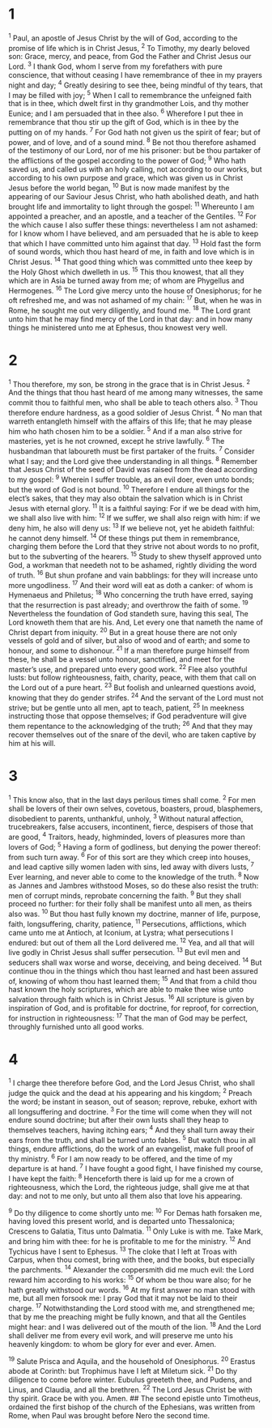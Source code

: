# 1 
<sup>1</sup> Paul, an apostle of Jesus Christ by the will of God, according to the promise of life which is in Christ Jesus, <sup>2</sup> To Timothy, my dearly beloved son: Grace, mercy, and peace, from God the Father and Christ Jesus our Lord. <sup>3</sup> I thank God, whom I serve from my forefathers with pure conscience, that without ceasing I have remembrance of thee in my prayers night and day; <sup>4</sup> Greatly desiring to see thee, being mindful of thy tears, that I may be filled with joy; <sup>5</sup> When I call to remembrance the unfeigned faith that is in thee, which dwelt first in thy grandmother Lois, and thy mother Eunice; and I am persuaded that in thee also. <sup>6</sup> Wherefore I put thee in remembrance that thou stir up the gift of God, which is in thee by the putting on of my hands. <sup>7</sup> For God hath not given us the spirit of fear; but of power, and of love, and of a sound mind. <sup>8</sup> Be not thou therefore ashamed of the testimony of our Lord, nor of me his prisoner: but be thou partaker of the afflictions of the gospel according to the power of God; <sup>9</sup> Who hath saved us, and called us with an holy calling, not according to our works, but according to his own purpose and grace, which was given us in Christ Jesus before the world began, <sup>10</sup> But is now made manifest by the appearing of our Saviour Jesus Christ, who hath abolished death, and hath brought life and immortality to light through the gospel: <sup>11</sup> Whereunto I am appointed a preacher, and an apostle, and a teacher of the Gentiles. <sup>12</sup> For the which cause I also suffer these things: nevertheless I am not ashamed: for I know whom I have believed, and am persuaded that he is able to keep that which I have committed unto him against that day. <sup>13</sup> Hold fast the form of sound words, which thou hast heard of me, in faith and love which is in Christ Jesus. <sup>14</sup> That good thing which was committed unto thee keep by the Holy Ghost which dwelleth in us. <sup>15</sup> This thou knowest, that all they which are in Asia be turned away from me; of whom are Phygellus and Hermogenes. <sup>16</sup> The Lord give mercy unto the house of Onesiphorus; for he oft refreshed me, and was not ashamed of my chain: <sup>17</sup> But, when he was in Rome, he sought me out very diligently, and found me. <sup>18</sup> The Lord grant unto him that he may find mercy of the Lord in that day: and in how many things he ministered unto me at Ephesus, thou knowest very well. 

# 2 
<sup>1</sup> Thou therefore, my son, be strong in the grace that is in Christ Jesus. <sup>2</sup> And the things that thou hast heard of me among many witnesses, the same commit thou to faithful men, who shall be able to teach others also. <sup>3</sup> Thou therefore endure hardness, as a good soldier of Jesus Christ. <sup>4</sup> No man that warreth entangleth himself with the affairs of this life; that he may please him who hath chosen him to be a soldier. <sup>5</sup> And if a man also strive for masteries, yet is he not crowned, except he strive lawfully. <sup>6</sup> The husbandman that laboureth must be first partaker of the fruits. <sup>7</sup> Consider what I say; and the Lord give thee understanding in all things. <sup>8</sup> Remember that Jesus Christ of the seed of David was raised from the dead according to my gospel: <sup>9</sup> Wherein I suffer trouble, as an evil doer, even unto bonds; but the word of God is not bound. <sup>10</sup> Therefore I endure all things for the elect’s sakes, that they may also obtain the salvation which is in Christ Jesus with eternal glory. <sup>11</sup> It is a faithful saying: For if we be dead with him, we shall also live with him: <sup>12</sup> If we suffer, we shall also reign with him: if we deny him, he also will deny us: <sup>13</sup> If we believe not, yet he abideth faithful: he cannot deny himself. <sup>14</sup> Of these things put them in remembrance, charging them before the Lord that they strive not about words to no profit, but to the subverting of the hearers. <sup>15</sup> Study to shew thyself approved unto God, a workman that needeth not to be ashamed, rightly dividing the word of truth. <sup>16</sup> But shun profane and vain babblings: for they will increase unto more ungodliness. <sup>17</sup> And their word will eat as doth a canker: of whom is Hymenaeus and Philetus; <sup>18</sup> Who concerning the truth have erred, saying that the resurrection is past already; and overthrow the faith of some. <sup>19</sup> Nevertheless the foundation of God standeth sure, having this seal, The Lord knoweth them that are his. And, Let every one that nameth the name of Christ depart from iniquity. <sup>20</sup> But in a great house there are not only vessels of gold and of silver, but also of wood and of earth; and some to honour, and some to dishonour. <sup>21</sup> If a man therefore purge himself from these, he shall be a vessel unto honour, sanctified, and meet for the master’s use, and prepared unto every good work. <sup>22</sup> Flee also youthful lusts: but follow righteousness, faith, charity, peace, with them that call on the Lord out of a pure heart. <sup>23</sup> But foolish and unlearned questions avoid, knowing that they do gender strifes. <sup>24</sup> And the servant of the Lord must not strive; but be gentle unto all men, apt to teach, patient, <sup>25</sup> In meekness instructing those that oppose themselves; if God peradventure will give them repentance to the acknowledging of the truth; <sup>26</sup> And that they may recover themselves out of the snare of the devil, who are taken captive by him at his will. 

# 3 
<sup>1</sup> This know also, that in the last days perilous times shall come. <sup>2</sup> For men shall be lovers of their own selves, covetous, boasters, proud, blasphemers, disobedient to parents, unthankful, unholy, <sup>3</sup> Without natural affection, trucebreakers, false accusers, incontinent, fierce, despisers of those that are good, <sup>4</sup> Traitors, heady, highminded, lovers of pleasures more than lovers of God; <sup>5</sup> Having a form of godliness, but denying the power thereof: from such turn away. <sup>6</sup> For of this sort are they which creep into houses, and lead captive silly women laden with sins, led away with divers lusts, <sup>7</sup> Ever learning, and never able to come to the knowledge of the truth. <sup>8</sup> Now as Jannes and Jambres withstood Moses, so do these also resist the truth: men of corrupt minds, reprobate concerning the faith. <sup>9</sup> But they shall proceed no further: for their folly shall be manifest unto all men, as theirs also was. <sup>10</sup> But thou hast fully known my doctrine, manner of life, purpose, faith, longsuffering, charity, patience, <sup>11</sup> Persecutions, afflictions, which came unto me at Antioch, at Iconium, at Lystra; what persecutions I endured: but out of them all the Lord delivered me. <sup>12</sup> Yea, and all that will live godly in Christ Jesus shall suffer persecution. <sup>13</sup> But evil men and seducers shall wax worse and worse, deceiving, and being deceived. <sup>14</sup> But continue thou in the things which thou hast learned and hast been assured of, knowing of whom thou hast learned them; <sup>15</sup> And that from a child thou hast known the holy scriptures, which are able to make thee wise unto salvation through faith which is in Christ Jesus. <sup>16</sup> All scripture is given by inspiration of God, and is profitable for doctrine, for reproof, for correction, for instruction in righteousness: <sup>17</sup> That the man of God may be perfect, throughly furnished unto all good works. 

# 4 
<sup>1</sup> I charge thee therefore before God, and the Lord Jesus Christ, who shall judge the quick and the dead at his appearing and his kingdom; <sup>2</sup> Preach the word; be instant in season, out of season; reprove, rebuke, exhort with all longsuffering and doctrine. <sup>3</sup> For the time will come when they will not endure sound doctrine; but after their own lusts shall they heap to themselves teachers, having itching ears; <sup>4</sup> And they shall turn away their ears from the truth, and shall be turned unto fables. <sup>5</sup> But watch thou in all things, endure afflictions, do the work of an evangelist, make full proof of thy ministry. <sup>6</sup> For I am now ready to be offered, and the time of my departure is at hand. <sup>7</sup> I have fought a good fight, I have finished my course, I have kept the faith: <sup>8</sup> Henceforth there is laid up for me a crown of righteousness, which the Lord, the righteous judge, shall give me at that day: and not to me only, but unto all them also that love his appearing. 

<sup>9</sup> Do thy diligence to come shortly unto me: <sup>10</sup> For Demas hath forsaken me, having loved this present world, and is departed unto Thessalonica; Crescens to Galatia, Titus unto Dalmatia. <sup>11</sup> Only Luke is with me. Take Mark, and bring him with thee: for he is profitable to me for the ministry. <sup>12</sup> And Tychicus have I sent to Ephesus. <sup>13</sup> The cloke that I left at Troas with Carpus, when thou comest, bring with thee, and the books, but especially the parchments. <sup>14</sup> Alexander the coppersmith did me much evil: the Lord reward him according to his works: <sup>15</sup> Of whom be thou ware also; for he hath greatly withstood our words. <sup>16</sup> At my first answer no man stood with me, but all men forsook me: I pray God that it may not be laid to their charge. <sup>17</sup> Notwithstanding the Lord stood with me, and strengthened me; that by me the preaching might be fully known, and that all the Gentiles might hear: and I was delivered out of the mouth of the lion. <sup>18</sup> And the Lord shall deliver me from every evil work, and will preserve me unto his heavenly kingdom: to whom be glory for ever and ever. Amen. 

<sup>19</sup> Salute Prisca and Aquila, and the household of Onesiphorus. <sup>20</sup> Erastus abode at Corinth: but Trophimus have I left at Miletum sick. <sup>21</sup> Do thy diligence to come before winter. Eubulus greeteth thee, and Pudens, and Linus, and Claudia, and all the brethren. <sup>22</sup> The Lord Jesus Christ be with thy spirit. Grace be with you. Amen. ## The second
epistle unto Timotheus, ordained the first bishop of the church of the Ephesians, was written from Rome, when Paul was brought before Nero the second time. 
